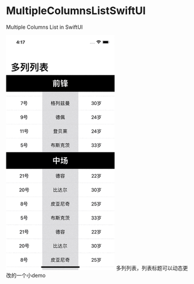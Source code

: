 # MultipleColumnsListSwiftUI
Multiple Columns List in SwiftUI

![](https://github.com/chr1s78/myGitHub/blob/main/list.gif)
多列列表，列表标题可以动态更改的一个小demo
